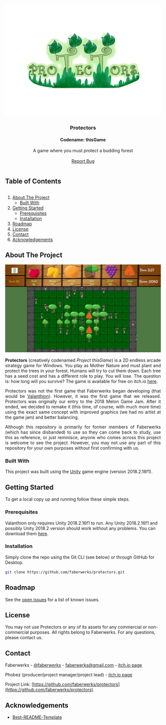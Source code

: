 <!-- PROJECT LOGO -->
<br />
<p align="center">
  <img src="images/logo.png" alt="Logo">

  <h3 align="center">Protectors</h3>
  <h4 align="center">Codename: thisGame</h4>

  <p align="center">
    A game where you must protect a budding forest
    <br />
    <br />
    <a href="https://github.com/faberwerks/protectors/issues">Report Bug</a>
  </p>
</p>



<!-- TABLE OF CONTENTS -->
  <h2 style="display: inline-block">Table of Contents</h2>
  <ol>
    <li>
      <a href="#about-the-project">About The Project</a>
      <ul>
        <li><a href="#built-with">Built With</a></li>
      </ul>
    </li>
    <li>
      <a href="#getting-started">Getting Started</a>
      <ul>
        <li><a href="#prerequisites">Prerequisites</a></li>
        <li><a href="#installation">Installation</a></li>
      </ul>
    </li>
    <li><a href="#roadmap">Roadmap</a></li>
    <li><a href="#license">License</a></li>
    <li><a href="#contact">Contact</a></li>
    <li><a href="#acknowledgements">Acknowledgements</a></li>
  </ol>



<!-- ABOUT THE PROJECT -->
## About The Project

[![Protectors Screen Shot][product-screenshot]](https://faberwerks.itch.io/protectors)

<p align="justify">
    <strong>Protectors</strong> (creatively codenamed <em>Project thisGame</em>) is a 2D endless arcade strategy game for Windows. You play as Mother Nature and must plant and protect the trees in your forest. Humans will try to cut them down. Each tree has a seed cost and has a different role to play. You will lose. The question is: how long will you survive? The game is available for free on itch.io <a href="https://faberwerks.itch.io/protectors">here</a>.
</p>

<p align="justify">
    Protectors was not the first game that Faberwerks began developing (that would be <a href="https://faberwerks.itch.io/valanthion">Valanthion</a>). However, it was the first game that we released. Protectors was originally our entry to the 2018 Melon Game Jam. After it ended, we decided to remake it (this time, of course, with much more time) using the exact same concept with improved graphics (we had no artist at the game jam) and better balancing.
</p>

<p align="justify">
    Although this repository is primarily for former members of Faberwerks (which has since disbanded) to use so they can come back to study, use this as reference, or just reminisce, anyone who comes across this project is welcome to see the project. However, you may not use any part of this repository for your own purposes without first confirming with us.
</p>

### Built With

This project was built using the [Unity](https://unity.com/) game engine (version 2018.2.16f1).

<!-- GETTING STARTED -->
## Getting Started

To get a local copy up and running follow these simple steps.

### Prerequisites

Valanthion only requires Unity 2018.2.16f1 to run. Any Unity 2018.2.16f1 and possibly Unity 2018.2 version should work without any problems. You can download them [here](https://unity3d.com/get-unity/download/archive).

### Installation

Simply clone the repo using the Git CLI (see below) or through GitHub for Desktop.
```sh
git clone https://github.com/faberwerks/protectors.git
```

<!-- ROADMAP -->
## Roadmap

See the [open issues](https://github.com/faberwerks/protectors/issues) for a list of known issues.

<!-- LICENSE -->
## License

You may not use Protectors or any of its assets for any commercial or non-commercial purposes. All rights belong to Faberwerks. For any questions, please contact us.

<!-- CONTACT -->
## Contact

Faberwerks - [@faberwerks](https://twitter.com/faberwerks) - faberwerks@gmail.com - [itch.io page](https://faberwerks.itch.io/)

Phobez (producer/project manager/project lead) - [itch.io page](https://phobez.itch.io/)

Project Link: [https://github.com/faberwerks/protectors](https://github.com/faberwerks/protectors)

<!-- ACKNOWLEDGEMENTS -->
## Acknowledgements

* [Best-README-Template](https://github.com/othneildrew/Best-README-Template)

<!-- MARKDOWN LINKS & IMAGES -->
[product-screenshot]: images/screenshot.jpg
